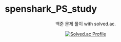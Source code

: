# spenshark_PS_study

<div align=center> 

백준 문제 풀이 with solved.ac. <br/>

[![Solved.ac Profile](http://mazassumnida.wtf/api/v2/generate_badge?boj=xzx01299)](https://solved.ac/xzx01299/)
</div>

